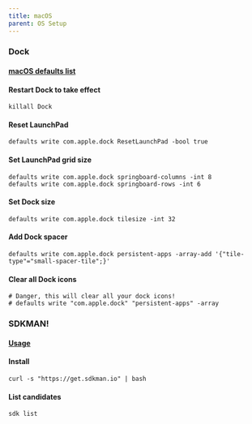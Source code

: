 ```yaml
---
title: macOS
parent: OS Setup
---
```


### Dock

#### [macOS defaults list](https://macos-defaults.com/)

#### Restart Dock to take effect

```shell
killall Dock
```

#### Reset LaunchPad

```shell
defaults write com.apple.dock ResetLaunchPad -bool true
```````

#### Set LaunchPad grid size

```shell
defaults write com.apple.dock springboard-columns -int 8
defaults write com.apple.dock springboard-rows -int 6
```

#### Set Dock size

```shell
defaults write com.apple.dock tilesize -int 32
```

#### Add Dock spacer

```shell
defaults write com.apple.dock persistent-apps -array-add '{"tile-type"="small-spacer-tile";}'
```

#### Clear all Dock icons

```shell
# Danger, this will clear all your dock icons!
# defaults write "com.apple.dock" "persistent-apps" -array
```

### SDKMAN!

#### [Usage](https://sdkman.io/usage)

#### Install

```shell
curl -s "https://get.sdkman.io" | bash
```

#### List candidates

```shell
sdk list
```